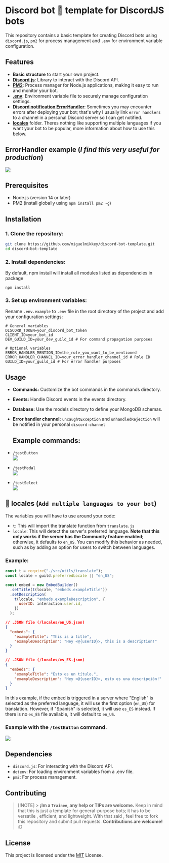# Discord bot 🤖 template for DiscordJS bots

This repository contains a basic template for creating Discord bots using `discord.js`, `pm2` for process management and `.env` for environment variable configuration.

## Features

- **Basic structure** to start your own project.
- [**Discord.js**](https://discord.js.org/): Library to interact with the Discord API.
- [**PM2**](https://pm2.keymetrics.io/): Process manager for Node.js applications, making it easy to run and monitor your bot.
- [**.env**](https://www.npmjs.com/package/dotenv): Environment variable file to securely manage configuration settings.
- [**Discord notification ErrorHandler**](#errorhandler-example-i-find-this-very-useful-for-production): Sometimes you may encounter errors after deploying your bot; that's why I usually link `error handlers` to a channel in a personal Discord server so I can get notified.<br>
- [**locales**](#-locales-add-multiple-languages-to-your-bot) folder. Theres nothing like supporting multiple languages if you want your bot to be popular, more information about how to use this below.

## ErrorHandler example (_I find this very useful for production_)

<img src="https://i.imgur.com/LZoe93x.png">

## Prerequisites

- Node.js (version 14 or later)
- PM2 (install globally using `npm install pm2 -g`)

## Installation

### 1. **Clone the repository:**

```bash
git clone https://github.com/miguelmikkey/discord-bot-template.git
cd discord-bot-template
```

### 2. Install dependencies:

By default, npm install will install all modules listed as dependencies in package

```console
npm install
```

### 3. Set up environment variables:

Rename `.env.example` to `.env` file in the root directory of the project and add your configuration settings:

```.env
# General variables
DISCORD_TOKEN=your_discord_bot_token
CLIENT_ID=your_bot_id
DEV_GUILD_ID=your_dev_guild_id # For command propagation purposes

# Optional variables
ERROR_HANDLER_MENTION_ID=the_role_you_want_to_be_mentioned
ERROR_HANDLER_CHANNEL_ID=your_error_handler_channel_id # Role ID
GUILD_ID=your_guild_id # For error handler purposes
```

## Usage

- **Commands:** Customize the bot commands in the commands directory.
- **Events:** Handle Discord events in the events directory.
- **Database:** Use the models directory to define your MongoDB schemas.
- **Error handler channel:** `uncaughtException` and `unhandledRejection` will be notified in your personal `discord-channel`

  ## Example commands:

- `/testButton` <br>
  <img src="https://i.imgur.com/TK2f5eW.png">
- `/testModal` <br>
  <img src="https://i.imgur.com/jGcKKAQ.png">
- `/testSelect` <br>
  <img src="https://i.imgur.com/3kuYbMz.png">

## 📁 locales (`Add multiple languages to your bot`)

The variables you will have to use around your code:

- `t`: This will import the translate function from `translate.js`
- `locale`: This will detect the server's preferred language. **Note that this only works if the server has the Community feature enabled**; otherwise, it defaults to `en_US`. You can modify this behavior as needed, such as by adding an option for users to switch between languages.

### Example:

```js
const t = require("./src/utils/translate");
const locale = guild.preferredLocale || "en_US";

const embed = new EmbedBuilder()
  .setTitle(t(locale, "embeds.exampleTitle"))
  .setDescription(
    t(locale, "embeds.exampleDescription", {
      userID: interaction.user.id,
    })
  );
```

```json
// .JSON file (/locales/en_US.json)
{
  "embeds": {
    "exampleTitle": "This is a title",
    "exampleDescription": "Hey <@{userID}>, this is a description!"
  }
}
```

```json
// .JSON file (/locales/es_ES.json)
{
  "embeds": {
    "exampleTitle": "Esto es un título.",
    "exampleDescription": "Hey <@{userID}>, esto es una descripción!"
  }
}
```

In this example, if the embed is triggered in a server where "English" is selected as the preferred language, it will use the first option (`en_US`) for translation. However, if "Spanish" is selected, it will use `es_ES` instead. If there is no `es_ES` file available, it will default to `en_US`.

### Example with the `/testButton` command.

<img src="https://i.imgur.com/dynX26p_d.webp?maxwidth=760&fidelity=grand">

## Dependencies

- `discord.js`: For interacting with the Discord API.
- `dotenv`: For loading environment variables from a .env file.
- `pm2`: For process management.

## Contributing

> [!NOTE] > **¡Im a `Trainee`, any help or TIPs are welcome.**
> Keep in mind that this is just a template for general-purpose bots; it has to be versatile , efficient, and lightweight. With that said , feel free to fork this repository and submit pull requests. **Contributions are welcome!** :D

## License

This project is licensed under the [MIT](https://github.com/miguelmikkey/discord-bot-template/blob/main/LICENSE) License.
